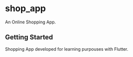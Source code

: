 # shop_app

An Online Shopping App.

## Getting Started

Shopping App developed for learning purpouses with Flutter.

